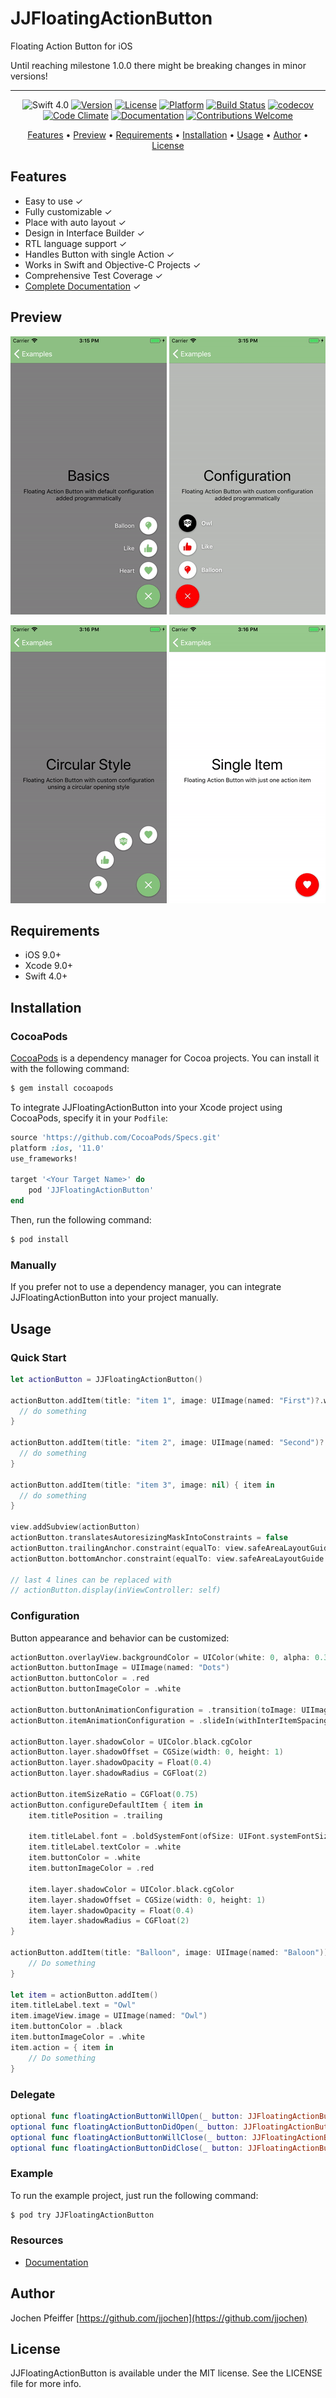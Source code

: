 # JJFloatingActionButton
Floating Action Button for iOS

Until reaching milestone 1.0.0 there might be breaking changes in minor versions!

----

<p align="center">
  <img src="https://img.shields.io/badge/Swift-4.0-orange.svg" alt="Swift 4.0" /> 
  <a href="https://cocoapods.org/pods/JJFloatingActionButton"><img src="https://img.shields.io/cocoapods/v/JJFloatingActionButton.svg?style=flat" alt="Version" /></a> 
  <a href="https://cocoapods.org/pods/JJFloatingActionButton"><img src="https://img.shields.io/cocoapods/l/JJFloatingActionButton.svg?style=flat" alt="License" /></a> 
  <a href="https://cocoapods.org/pods/JJFloatingActionButton"><img src="https://img.shields.io/cocoapods/p/JJFloatingActionButton.svg?style=flat" alt="Platform" /></a> 
  <a href="https://circleci.com/gh/jjochen/JJFloatingActionButton"><img src="https://circleci.com/gh/jjochen/JJFloatingActionButton.svg?style=shield" alt="Build Status" /></a> 
  <a href="https://codecov.io/gh/jjochen/JJFloatingActionButton"><img src="https://codecov.io/gh/jjochen/JJFloatingActionButton/branch/master/graph/badge.svg" alt="codecov" /></a> 
  <a href="https://codeclimate.com/github/jjochen/JJFloatingActionButton"><img src="https://img.shields.io/codeclimate/maintainability/jjochen/JJFloatingActionButton.svg" alt="Code Climate" /></a> 
  <a href="https://jjochen.github.io/JJFloatingActionButton"><img src="https://jjochen.github.io/JJFloatingActionButton/badge.svg" alt="Documentation" /></a> 
  <a href="https://github.com/jjochen/JJFloatingActionButton/issues"><img src="https://img.shields.io/badge/contributions-welcome-brightgreen.svg?style=flat" alt="Contributions Welcome" /></a>
</p>

<p align="center">
  <a href="#features">Features</a> • <a href="#preview">Preview</a> • <a href="#requirements">Requirements</a> • <a href="#installation">Installation</a> • <a href="#usage">Usage</a> • <a href="#author">Author</a> • <a href="#license">License</a>
</p>

## <a name="features"></a>Features

- Easy to use  ✓
- Fully customizable  ✓
- Place with auto layout  ✓
- Design in Interface Builder  ✓
- RTL language support  ✓
- Handles Button with single Action  ✓
- Works in Swift and Objective-C Projects  ✓
- Comprehensive Test Coverage  ✓
- [Complete Documentation](https://jjochen.github.io/JJFloatingActionButton)  ✓


## <a name="preview"></a>Preview

<p align="center">
  <img src="https://github.com/jjochen/JJFloatingActionButton/raw/master/Images/JJFloatingActionButtonBasics.gif" width='250' alt="Preview Basics"> 
  <img src="https://github.com/jjochen/JJFloatingActionButton/raw/master/Images/JJFloatingActionButtonConfiguration.gif" width='250' alt="Preview Configuration"> 
</p>
<p align="center">
  <img src="https://github.com/jjochen/JJFloatingActionButton/raw/master/Images/JJFloatingActionButtonCircular.gif" width='250' alt="Preview Circular"> 
  <img src="https://github.com/jjochen/JJFloatingActionButton/raw/master/Images/JJFloatingActionButtonSingleItem.gif" width='250' alt="Preview Single Item">
</p>


## <a name="requirements"></a>Requirements

- iOS 9.0+
- Xcode 9.0+
- Swift 4.0+


## <a name="installation"></a>Installation

### CocoaPods

[CocoaPods](http://cocoapods.org) is a dependency manager for Cocoa projects. You can install it with the following command:

```bash
$ gem install cocoapods
```

To integrate JJFloatingActionButton into your Xcode project using CocoaPods, specify it in your `Podfile`:

```ruby
source 'https://github.com/CocoaPods/Specs.git'
platform :ios, '11.0'
use_frameworks!

target '<Your Target Name>' do
    pod 'JJFloatingActionButton'
end
```

Then, run the following command:

```bash
$ pod install
```

### Manually

If you prefer not to use a dependency manager, you can integrate JJFloatingActionButton into your project manually.


## <a name="usage"></a>Usage

### Quick Start

```swift
let actionButton = JJFloatingActionButton()

actionButton.addItem(title: "item 1", image: UIImage(named: "First")?.withRenderingMode(.alwaysTemplate)) { item in
  // do something
}

actionButton.addItem(title: "item 2", image: UIImage(named: "Second")?.withRenderingMode(.alwaysTemplate)) { item in
  // do something
}

actionButton.addItem(title: "item 3", image: nil) { item in
  // do something
}

view.addSubview(actionButton)
actionButton.translatesAutoresizingMaskIntoConstraints = false
actionButton.trailingAnchor.constraint(equalTo: view.safeAreaLayoutGuide.trailingAnchor, constant: -16).isActive = true
actionButton.bottomAnchor.constraint(equalTo: view.safeAreaLayoutGuide.bottomAnchor, constant: -16).isActive = true

// last 4 lines can be replaced with
// actionButton.display(inViewController: self)
```

### Configuration

Button appearance and behavior can be customized:

```swift
actionButton.overlayView.backgroundColor = UIColor(white: 0, alpha: 0.3)
actionButton.buttonImage = UIImage(named: "Dots")
actionButton.buttonColor = .red
actionButton.buttonImageColor = .white

actionButton.buttonAnimationConfiguration = .transition(toImage: UIImage(named: "X"))
actionButton.itemAnimationConfiguration = .slideIn(withInterItemSpacing: 14)

actionButton.layer.shadowColor = UIColor.black.cgColor
actionButton.layer.shadowOffset = CGSize(width: 0, height: 1)
actionButton.layer.shadowOpacity = Float(0.4)
actionButton.layer.shadowRadius = CGFloat(2)

actionButton.itemSizeRatio = CGFloat(0.75)
actionButton.configureDefaultItem { item in
    item.titlePosition = .trailing

    item.titleLabel.font = .boldSystemFont(ofSize: UIFont.systemFontSize)
    item.titleLabel.textColor = .white
    item.buttonColor = .white
    item.buttonImageColor = .red

    item.layer.shadowColor = UIColor.black.cgColor
    item.layer.shadowOffset = CGSize(width: 0, height: 1)
    item.layer.shadowOpacity = Float(0.4)
    item.layer.shadowRadius = CGFloat(2)
}

actionButton.addItem(title: "Balloon", image: UIImage(named: "Baloon")) { item in
    // Do something
}

let item = actionButton.addItem()
item.titleLabel.text = "Owl"
item.imageView.image = UIImage(named: "Owl")
item.buttonColor = .black
item.buttonImageColor = .white
item.action = { item in
    // Do something
}
```

### Delegate

```swift
optional func floatingActionButtonWillOpen(_ button: JJFloatingActionButton)
optional func floatingActionButtonDidOpen(_ button: JJFloatingActionButton)
optional func floatingActionButtonWillClose(_ button: JJFloatingActionButton)
optional func floatingActionButtonDidClose(_ button: JJFloatingActionButton)
```

### Example

To run the example project, just run the following command:

```bash
$ pod try JJFloatingActionButton
```

### Resources

- [Documentation](https://jjochen.github.io/JJFloatingActionButton/)


## <a name="author"></a>Author

Jochen Pfeiffer [https://github.com/jjochen](https://github.com/jjochen)


## <a name="license"></a>License

JJFloatingActionButton is available under the MIT license. See the LICENSE file for more info.
